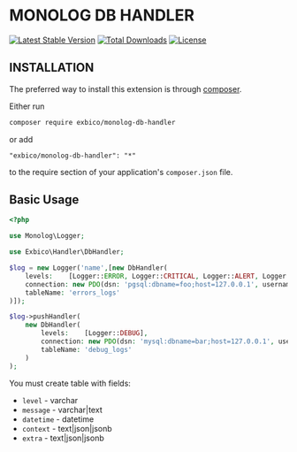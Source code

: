 MONOLOG DB HANDLER
=================

[![Latest Stable Version](https://poser.pugx.org/exbico/monolog-db-handler/v/stable)](https://packagist.org/packages/exbico/monolog-db-handler) [![Total Downloads](https://poser.pugx.org/exbico/monolog-db-handler/downloads)](https://packagist.org/packages/exbico/monolog-db-handler) [![License](https://poser.pugx.org/drtsb/yii2-seo/license)](https://packagist.org/packages/exbico/monolog-db-handler)

## INSTALLATION
The preferred way to install this extension is through [composer](http://getcomposer.org/download/).

Either run

```bash
composer require exbico/monolog-db-handler
```
or add

```
"exbico/monolog-db-handler": "*"
```

to the require section of your application's `composer.json` file.

## Basic Usage

```php
<?php

use Monolog\Logger;

use Exbico\Handler\DbHandler;

$log = new Logger('name',[new DbHandler(
    levels:    [Logger::ERROR, Logger::CRITICAL, Logger::ALERT, Logger::EMERGENCY],
    connection: new PDO(dsn: 'pgsql:dbname=foo;host=127.0.0.1', username: 'root', password: null),
    tableName: 'errors_logs'
)]);

$log->pushHandler(
    new DbHandler(
        levels:    [Logger::DEBUG],
        connection: new PDO(dsn: 'mysql:dbname=bar;host=127.0.0.1', username: 'root', password: null),
        tableName: 'debug_logs'
    )
);
```

You must create table with fields:
* `level` - varchar
* `message` - varchar|text
* `datetime` - datetime
* `context` - text|json|jsonb
* `extra` - text|json|jsonb
